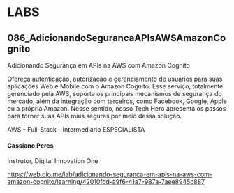 # LABS 

## 086_AdicionandoSegurancaAPIsAWSAmazonCognito

Adicionando Segurança em APIs na AWS com Amazon Cognito 

Ofereça autenticação, autorização e gerenciamento de usuários para suas aplicações Web e Mobile com o Amazon Cognito. Esse serviço, totalmente gerenciado pela AWS, suporta os principais mecanismos de segurança do mercado, além da integração com terceiros, como Facebook, Google, Apple ou a própria Amazon. Nesse sentido, nosso Tech Hero apresenta os passos para tornar suas APIs mais seguras por meio dessa solução.

AWS - Full-Stack - Intermediário
ESPECIALISTA
#### Cassiano Peres
Instrutor, Digital Innovation One

https://web.dio.me/lab/adicionando-seguranca-em-apis-na-aws-com-amazon-cognito/learning/42010fcd-a9f6-41a7-987a-7aee8945c887
